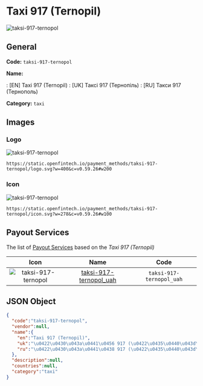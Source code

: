 
# Taxi 917 (Ternopil) 
![taksi-917-ternopol](https://static.openfintech.io/payment_methods/taksi-917-ternopol/logo.svg?w=400&c=v0.59.26#w200)  

## General 
**Code:** `taksi-917-ternopol` 
 
**Name:** 
 
:	[EN] Taxi 917 (Ternopil) 
:	[UK] Таксі 917 (Тернопіль) 
:	[RU] Такси 917 (Тернополь) 
 
**Category:** `taxi` 
 

## Images 

### Logo 
![taksi-917-ternopol](https://static.openfintech.io/payment_methods/taksi-917-ternopol/logo.svg?w=400&c=v0.59.26#w200)  

```
https://static.openfintech.io/payment_methods/taksi-917-ternopol/logo.svg?w=400&c=v0.59.26#w200
```  

### Icon 
![taksi-917-ternopol](https://static.openfintech.io/payment_methods/taksi-917-ternopol/icon.svg?w=278&c=v0.59.26#w100)  

```
https://static.openfintech.io/payment_methods/taksi-917-ternopol/icon.svg?w=278&c=v0.59.26#w100
```  

## Payout Services 
 
The list of [Payout Services](/payout-services/) based on the _Taxi 917 (Ternopil)_ 

|Icon|Name|Code| 
|:---:|:---:|:---:| 
|![taksi-917-ternopol](https://static.openfintech.io/payout_methods/taksi-917-ternopol/icon.png?w=278&c=v0.59.26#w40) |[taksi-917-ternopol_uah](/payout-services/taksi-917-ternopol_uah/)|`taksi-917-ternopol_uah`| 
 

## JSON Object 

```json
{
  "code":"taksi-917-ternopol",
  "vendor":null,
  "name":{
    "en":"Taxi 917 (Ternopil)",
    "uk":"\u0422\u0430\u043a\u0441\u0456 917 (\u0422\u0435\u0440\u043d\u043e\u043f\u0456\u043b\u044c)",
    "ru":"\u0422\u0430\u043a\u0441\u0438 917 (\u0422\u0435\u0440\u043d\u043e\u043f\u043e\u043b\u044c)"
  },
  "description":null,
  "countries":null,
  "category":"taxi"
}
```  
